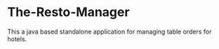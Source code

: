 # The-Resto-Manager

This a java based standalone application for managing table orders for hotels.   
